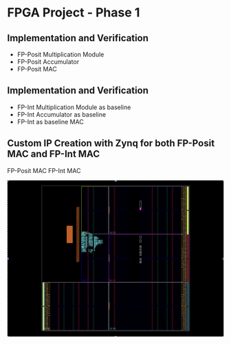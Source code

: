 # FPGA Project - Phase 1

## Implementation and Verification 

- FP-Posit Multiplication Module 
- FP-Posit Accumulator 
- FP-Posit MAC 

## Implementation and Verification 
- FP-Int Multiplication Module as baseline 
- FP-Int Accumulator as baseline 
- FP-Int as baseline MAC 

  
## Custom IP Creation with Zynq for both FP-Posit MAC and FP-Int MAC 

FP-Posit MAC
FP-Int MAC

![My nice diagram](images/fp_int_mac.png) 
